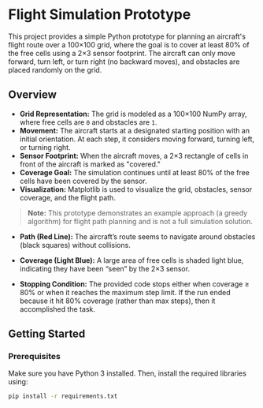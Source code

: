 # Flight Simulation Prototype

This project provides a simple Python prototype for planning an aircraft's flight route over a 100×100 grid, where the goal is to cover at least 80% of the free cells using a 2×3 sensor footprint. The aircraft can only move forward, turn left, or turn right (no backward moves), and obstacles are placed randomly on the grid.

## Overview

- **Grid Representation:** The grid is modeled as a 100×100 NumPy array, where free cells are `0` and obstacles are `1`.
- **Movement:** The aircraft starts at a designated starting position with an initial orientation. At each step, it considers moving forward, turning left, or turning right.
- **Sensor Footprint:** When the aircraft moves, a 2×3 rectangle of cells in front of the aircraft is marked as "covered."
- **Coverage Goal:** The simulation continues until at least 80% of the free cells have been covered by the sensor.
- **Visualization:** Matplotlib is used to visualize the grid, obstacles, sensor coverage, and the flight path.

> **Note:** This prototype demonstrates an example approach (a greedy algorithm) for flight path planning and is not a full simulation solution.

- **Path (Red Line):** The aircraft’s route seems to navigate around obstacles (black squares) without collisions.

- **Coverage (Light Blue):** A large area of free cells is shaded light blue, indicating they have been “seen” by the 2×3 sensor.

- **Stopping Condition:** The provided code stops either when coverage ≥ 80% or when it reaches the maximum step limit. If the run ended because it hit 80% coverage (rather than max steps), then it accomplished the task.

## Getting Started

### Prerequisites

Make sure you have Python 3 installed. Then, install the required libraries using:

```bash
pip install -r requirements.txt
